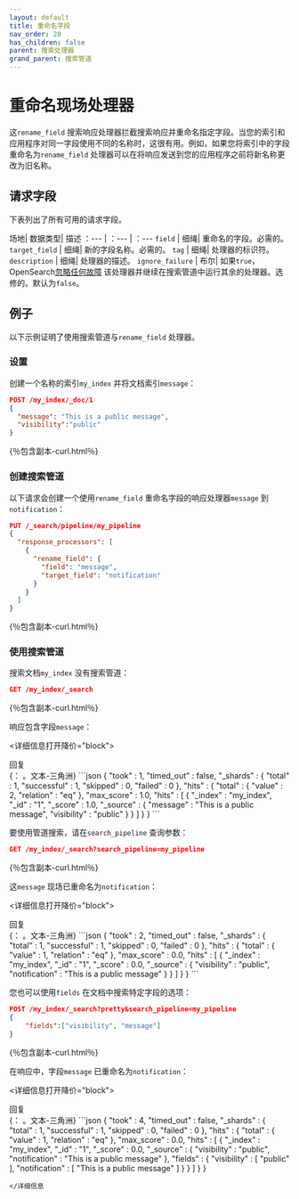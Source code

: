 ```yaml
---
layout: default
title: 重命名字段
nav_order: 20
has_children: false
parent: 搜索处理器
grand_parent: 搜索管道
---
```


# 重命名现场处理器

这`rename_field` 搜索响应处理器拦截搜索响应并重命名指定字段。当您的索引和应用程序对同一字段使用不同的名称时，这很有用。例如，如果您将索引中的字段重命名为`rename_field` 处理器可以在将响应发送到您的应用程序之前将新名称更改为旧名称。

## 请求字段

下表列出了所有可用的请求字段。

场地| 数据类型| 描述
：--- | ：--- | ：---
`field` | 细绳| 重命名的字段。必需的。
`target_field` | 细绳| 新的字段名称。必需的。
`tag` | 细绳| 处理器的标识符。
`description` | 细绳| 处理器的描述。
`ignore_failure` | 布尔| 如果`true`，OpenSearch[忽略任何故障]({{site.url}}{{site.baseurl}}/search-plugins/search-pipelines/creating-search-pipeline/#ignoring-processor-failures) 该处理器并继续在搜索管道中运行其余的处理器。选修的。默认为`false`。

## 例子

以下示例证明了使用搜索管道与`rename_field` 处理器。

### 设置

创建一个名称的索引`my_index` 并将文档索引`message`：

```json
POST /my_index/_doc/1
{
  "message": "This is a public message", 
  "visibility":"public"
}
```
{％包含副本-curl.html％}

### 创建搜索管道

以下请求会创建一个使用`rename_field` 重命名字段的响应处理器`message` 到`notification`：

```json
PUT /_search/pipeline/my_pipeline
{
  "response_processors": [
    {
      "rename_field": {
        "field": "message",
        "target_field": "notification"
      }
    }
  ]
}
```
{％包含副本-curl.html％}

### 使用搜索管道

搜索文档`my_index` 没有搜索管道：

```json
GET /my_index/_search
```
{％包含副本-curl.html％}

响应包含字段`message`：

<详细信息打开降价="block">
  <summary>
    回复
  </summary>
  {： 。文本-三角洲}
```json
{
  "took" : 1,
  "timed_out" : false,
  "_shards" : {
    "total" : 1,
    "successful" : 1,
    "skipped" : 0,
    "failed" : 0
  },
  "hits" : {
    "total" : {
      "value" : 2,
      "relation" : "eq"
    },
    "max_score" : 1.0,
    "hits" : [
      {
        "_index" : "my_index",
        "_id" : "1",
        "_score" : 1.0,
        "_source" : {
          "message" : "This is a public message",
          "visibility" : "public"
        }
      }
    ]
  }
}
```
</delect>

要使用管道搜索，请在`search_pipeline` 查询参数：

```json
GET /my_index/_search?search_pipeline=my_pipeline
```
{％包含副本-curl.html％}

这`message` 现场已重命名为`notification`：

<详细信息打开降价="block">
  <summary>
    回复
  </summary>
  {： 。文本-三角洲}
```json
{
  "took" : 2,
  "timed_out" : false,
  "_shards" : {
    "total" : 1,
    "successful" : 1,
    "skipped" : 0,
    "failed" : 0
  },
  "hits" : {
    "total" : {
      "value" : 1,
      "relation" : "eq"
    },
    "max_score" : 0.0,
    "hits" : [
      {
        "_index" : "my_index",
        "_id" : "1",
        "_score" : 0.0,
        "_source" : {
          "visibility" : "public",
          "notification" : "This is a public message"
        }
      }
    ]
  }
}
```
</delect>

您也可以使用`fields` 在文档中搜索特定字段的选项：

```json
POST /my_index/_search?pretty&search_pipeline=my_pipeline
{
    "fields":["visibility", "message"]
}
``` 
{％包含副本-curl.html％}

在响应中，字段`message` 已重命名为`notification`：

<详细信息打开降价="block">
  <summary>
    回复
  </summary>
  {： 。文本-三角洲}
```json
{
  "took" : 4,
  "timed_out" : false,
  "_shards" : {
    "total" : 1,
    "successful" : 1,
    "skipped" : 0,
    "failed" : 0
  },
  "hits" : {
    "total" : {
      "value" : 1,
      "relation" : "eq"
    },
    "max_score" : 0.0,
    "hits" : [
      {
        "_index" : "my_index",
        "_id" : "1",
        "_score" : 0.0,
        "_source" : {
          "visibility" : "public",
          "notification" : "This is a public message"
        },
        "fields" : {
          "visibility" : [
            "public"
          ],
          "notification" : [
            "This is a public message"
          ]
        }
      }
    ]
  }
}

```
</详细信息


